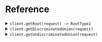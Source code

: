 # Reference
<details><summary><code>client.getRoot(request) -> RootType1</code></summary>
<dl>
<dd>

#### 🔌 Usage

<dl>
<dd>

<dl>
<dd>

```java
client.getRoot(
    PostRootRequest
        .builder()
        .bar(
            RequestTypeInlineType1
                .builder()
                .foo("foo")
                .build()
        )
        .foo("foo")
        .build()
);
```
</dd>
</dl>
</dd>
</dl>

#### ⚙️ Parameters

<dl>
<dd>

<dl>
<dd>

**bar:** `RequestTypeInlineType1` 
    
</dd>
</dl>

<dl>
<dd>

**foo:** `String` 
    
</dd>
</dl>
</dd>
</dl>


</dd>
</dl>
</details>

<details><summary><code>client.getDiscriminatedUnion(request)</code></summary>
<dl>
<dd>

#### 🔌 Usage

<dl>
<dd>

<dl>
<dd>

```java
client.getDiscriminatedUnion(
    GetDiscriminatedUnionRequest
        .builder()
        .bar(
            DiscriminatedUnion1.type1(
                DiscriminatedUnion1InlineType1
                    .builder()
                    .foo("foo")
                    .bar(
                        DiscriminatedUnion1InlineType1InlineType1
                            .builder()
                            .foo("foo")
                            .ref(
                                ReferenceType
                                    .builder()
                                    .foo("foo")
                                    .build()
                            )
                            .build()
                    )
                    .ref(
                        ReferenceType
                            .builder()
                            .foo("foo")
                            .build()
                    )
                    .build()
            )
        )
        .foo("foo")
        .build()
);
```
</dd>
</dl>
</dd>
</dl>

#### ⚙️ Parameters

<dl>
<dd>

<dl>
<dd>

**bar:** `DiscriminatedUnion1` 
    
</dd>
</dl>

<dl>
<dd>

**foo:** `String` 
    
</dd>
</dl>
</dd>
</dl>


</dd>
</dl>
</details>

<details><summary><code>client.getUndiscriminatedUnion(request)</code></summary>
<dl>
<dd>

#### 🔌 Usage

<dl>
<dd>

<dl>
<dd>

```java
client.getUndiscriminatedUnion(
    GetUndiscriminatedUnionRequest
        .builder()
        .bar(
            UndiscriminatedUnion1.of(
                UndiscriminatedUnion1InlineType1
                    .builder()
                    .foo("foo")
                    .bar(
                        UndiscriminatedUnion1InlineType1InlineType1
                            .builder()
                            .foo("foo")
                            .ref(
                                ReferenceType
                                    .builder()
                                    .foo("foo")
                                    .build()
                            )
                            .build()
                    )
                    .ref(
                        ReferenceType
                            .builder()
                            .foo("foo")
                            .build()
                    )
                    .build()
            )
        )
        .foo("foo")
        .build()
);
```
</dd>
</dl>
</dd>
</dl>

#### ⚙️ Parameters

<dl>
<dd>

<dl>
<dd>

**bar:** `UndiscriminatedUnion1` 
    
</dd>
</dl>

<dl>
<dd>

**foo:** `String` 
    
</dd>
</dl>
</dd>
</dl>


</dd>
</dl>
</details>
